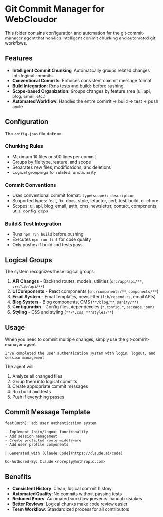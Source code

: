 # Git Commit Manager for WebCloudor

This folder contains configuration and automation for the git-commit-manager agent that handles intelligent commit chunking and automated git workflows.

## Features

- **Intelligent Commit Chunking**: Automatically groups related changes into logical commits
- **Conventional Commits**: Enforces consistent commit message format
- **Build Integration**: Runs tests and builds before pushing
- **Scope-based Organization**: Groups changes by feature area (ui, api, blog, email, etc.)
- **Automated Workflow**: Handles the entire commit → build → test → push cycle

## Configuration

The `config.json` file defines:

### Chunking Rules
- Maximum 10 files or 500 lines per commit
- Groups by file type, feature, and scope
- Separates new files, modifications, and deletions
- Logical groupings for related functionality

### Commit Conventions
- Uses conventional commit format: `type(scope): description`
- Supported types: feat, fix, docs, style, refactor, perf, test, build, ci, chore
- Scopes: ui, api, blog, email, auth, cms, newsletter, contact, components, utils, config, deps

### Build & Test Integration
- Runs `npm run build` before pushing
- Executes `npm run lint` for code quality
- Only pushes if build and tests pass

## Logical Groups

The system recognizes these logical groups:

1. **API Changes** - Backend routes, models, utilities (`src/app/api/**`, `src/lib/api/**`)
2. **UI Components** - React components (`src/components/**`, `components/**`)
3. **Email System** - Email templates, newsletter (`lib/resend.ts`, email APIs)
4. **Blog System** - Blog components, CMS (`**/blog/**`, `sanity/**`)
5. **Configuration** - Config files, dependencies (`*.config.*`, `package.json`)
6. **Styling** - CSS and styling (`**/*.css`, `**/styles/**`)

## Usage

When you need to commit multiple changes, simply use the git-commit-manager agent:

```
I've completed the user authentication system with login, logout, and session management
```

The agent will:
1. Analyze all changed files
2. Group them into logical commits
3. Create appropriate commit messages
4. Run build and tests
5. Push if everything passes

## Commit Message Template

```
feat(auth): add user authentication system

- Implement login/logout functionality
- Add session management
- Create protected route middleware
- Add user profile components

🤖 Generated with [Claude Code](https://claude.ai/code)

Co-Authored-By: Claude <noreply@anthropic.com>
```

## Benefits

- **Consistent History**: Clean, logical commit history
- **Automated Quality**: No commits without passing tests
- **Reduced Errors**: Automated workflow prevents manual mistakes
- **Better Reviews**: Logical chunks make code review easier
- **Team Workflow**: Standardized process for all contributors